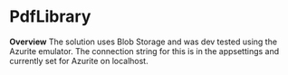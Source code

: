 
# PdfLibrary

**Overview**
The solution uses Blob Storage and was dev tested using the Azurite emulator.  The connection string for this is in the appsettings and currently set for Azurite on localhost. 
